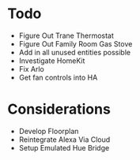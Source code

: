 # Todo

- Figure Out Trane Thermostat
- Figure Out Family Room Gas Stove
- Add in all unused entities possible
- Investigate HomeKit
- Fix Arlo
- Get fan controls into HA

# Considerations

- Develop Floorplan
- Reintegrate Alexa Via Cloud
- Setup Emulated Hue Bridge
